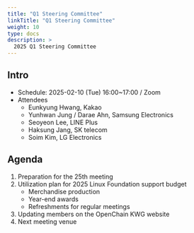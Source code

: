 ```yaml
---
title: "Q1 Steering Committee"
linkTitle: "Q1 Steering Committee"
weight: 10
type: docs
description: >
  2025 Q1 Steering Committee
---
```


## Intro

* Schedule: 2025-02-10 (Tue) 16:00~17:00 / Zoom
* Attendees
   * Eunkyung Hwang, Kakao
   * Yunhwan Jung / Darae Ahn, Samsung Electronics
   * Seoyeon Lee, LINE Plus
   * Haksung Jang, SK telecom
   * Soim Kim, LG Electronics

## Agenda

1. Preparation for the 25th meeting
2. Utilization plan for 2025 Linux Foundation support budget
   - Merchandise production
   - Year-end awards
   - Refreshments for regular meetings
3. Updating members on the OpenChain KWG website
4. Next meeting venue